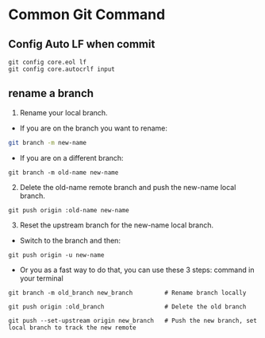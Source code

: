 # Common Git Command

## Config Auto LF when commit
```
git config core.eol lf
git config core.autocrlf input
```

## rename a branch
1. Rename your local branch.

  * If you are on the branch you want to rename:

 ```sh
 git branch -m new-name
 ```

  * If you are on a different branch:
```
git branch -m old-name new-name
```

2. Delete the old-name remote branch and push the new-name local branch.
```
git push origin :old-name new-name
```

3. Reset the upstream branch for the new-name local branch.

 * Switch to the branch and then:
```
git push origin -u new-name
```

 * Or you as a fast way to do that, you can use these 3 steps: command in your terminal
```
git branch -m old_branch new_branch         # Rename branch locally    

git push origin :old_branch                 # Delete the old branch    

git push --set-upstream origin new_branch   # Push the new branch, set local branch to track the new remote
```

